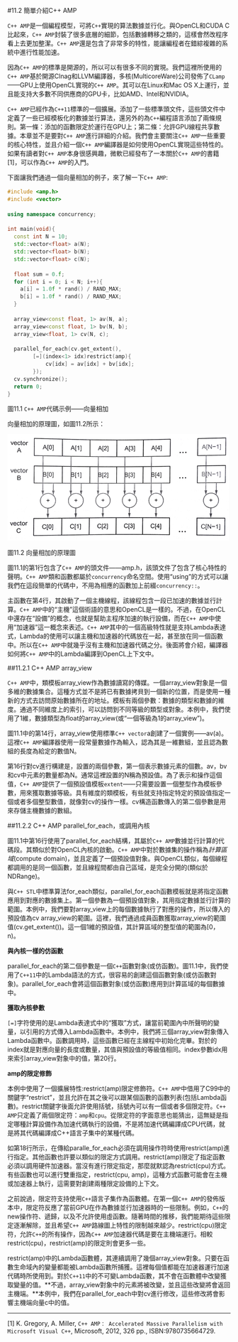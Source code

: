 #11.2 簡單介紹C++ AMP

`C++ AMP`是一個編程模型，可將`C++`實現的算法數據並行化。與OpenCL和CUDA C比起來，`C++ AMP`封裝了很多底層的細節，包括數據轉移之類的，這樣會然改程序看上去更加整潔。`C++ AMP`還是包含了非常多的特性，能讓編程者在錯綜複雜的系統中進行性能加速。

因為`C++ AMP`的標準是開源的，所以可以有很多不同的實現。我們這裡所使用的`C++ AMP`基於開源Clnag和LLVM編譯器，多核(MulticoreWare)公司發佈了`CLamp`——GPU上使用OpenCL實現的`C++ AMP`。其可以在Linux和Mac OS X上運行，並且能支持大多數不同供應商的GPU卡，比如AMD、Intel和NVIDIA。

`C++ AMP`已經作為`C++11`標準的一個擴展。添加了一些標準頭文件，這些頭文件中定義了一些已經模板化的數據並行算法，還另外的為`C++`編程語言添加了兩條規則。第一條：添加的函數限定於運行在GPU上；第二條：允許GPU線程共享數據。本章並不是要對`C++ AMP`進行詳細的介紹。我們會主要關注`C++ AMP`一些重要的核心特性，並且介紹一個`C++ AMP`編譯器是如何使用OpenCL實現這些特性的。如果有讀者對`C++ AMP`本身很感興趣，微軟已經發布了一本關於`C++ AMP`的書籍[1]，可以作為`C++ AMP`的入門。

下面讓我們通過一個向量相加的例子，來了解一下`C++ AMP`:

```c++
#include <amp.h>
#include <vector>

using namespace concurrency;

int main(void){
  const int N = 10;
  std::vector<float> a(N);
  std::vector<float> b(N);
  std::vector<float> c(N);
  
  float sum = 0.f;
  for (int i = 0; i < N; i++){
    a[i] = 1.0f * rand() / RAND_MAX;
    b[i] = 1.0f * rand() / RAND_MAX;
  }
  
  array_view<const float, 1> av(N, a);
  array_view<const float, 1> bv(N, b);
  array_view<float, 1> cv(N, c);
  
  parallel_for_each(cv.get_extent(),
  		[=](index<1> idx)restrict(amp){
        	cv[idx] = av[idx] + bv[idx];
        });
  cv.synchronize();
  return 0;
}
```

圖11.1 `C++ AMP`代碼示例——向量相加

向量相加的原理圖，如圖11.2所示：

![](../../images/chapter11/11-2.png)

圖11.2 向量相加的原理圖

圖11.1的第1行包含了`C++ AMP`的頭文件——amp.h，該頭文件了包含了核心特性的聲明。`C++ AMP`類和函數都屬於`concurrency`命名空間。使用“using”的方式可以讓我們在這段簡單的代碼中，不用為相應的函數加上前綴`concurrency::`。

主函數在第4行，其啟動了一個主機線程，該線程包含一段已加速的數據並行計算。`C++ AMP`中的“主機”這個術語的意思和OpenCL是一樣的。不過，在OpenCL中還存在“設備”的概念，也就是幫助主程序加速的執行設備，而在`C++ AMP`中使用“加速器”這一概念來表述。`C++ AMP`其中的一個高級特性就是支持Lambda表達式，Lambda的使用可以讓主機和加速器的代碼放在一起，甚至放在同一個函數中。所以在`C++ AMP`中就幾乎沒有主機和加速器代碼之分。後面將會介紹，編譯器如何將`C++ AMP`中的Lambda編譯到OpenCL上下文中。

##11.2.1 C++ AMP array_view

`C++ AMP`中，類模板array_view作為數據讀寫的傳媒。一個array_view對象是一個多維的數據集合。這種方式並不是將已有數據拷貝到一個新的位置，而是使用一種新的方式去訪問原始數據所在的地址。模板有兩個參數：數據的類型和數據的維度。通過不同維度上的索引，可以訪問到不同等級的類型或對象。本例中，我們使用了1維，數據類型為float的array_view(或“一個等級為1的array_view”)。

圖11.1中的第14行，array_view使用標準`C++ vector`a創建了一個實例——av(a)。這裡`C++ AMP`編譯器使用一段常量數據作為輸入，認為其是一維數組，並且認為數組的長度為給定的數值N。

第16行對cv進行構建是，設置的兩個參數，第一個表示數據元素的個數。av，bv和cv中元素的數量都為N。通常這裡設置的N稱為預設值。為了表示和操作這個值，`C++ AMP`提供了一個預設值模板`extent`——只需要設置一個整型作為模板參數，用來獲取數據等級。具有維度的類模板，有些就支持指定特定的預設值指定一個或者多個整型數值，就像對cv的操作一樣。cv構造函數傳入的第二個參數是用來存儲主機數據的數組。

##11.2.2 C++ AMP parallel_for_each，或調用內核

圖11.1中第16行使用了parallel_for_each結構，其屬於`C++ AMP`數據並行計算的代碼段。其類似於對OpenCL內核的啟動。`C++ AMP`中對於數據集的操作稱為*計算區域*(compute domain)，並且定義了一個預設值對象。與OpenCL類似，每個線程都調用的是同一個函數，並且線程間都由自己區域，是完全分開的(類似於NDRange)。

與`C++ STL`中標準算法for_each類似，parallel_for_each函數模板就是將指定函數應用到對應的數據集上。第一個參數為一個預設值對象，其用指定數據並行計算的範圍。本例中，我們要對array_view上的每個數據執行了對應的操作，所以傳入的預設值為cv array_view的範圍。這裡，我們通過成員函數獲取array_view的範圍值(cv.get_extent())。這一個1維的預設值，其計算區域的整型值的範圍為[0，n)。

**與內核一樣的仿函數**

parallel_for_each的第二個參數是一個`C++`函數對象(或仿函數)。圖11.1中，我們使用了`C++11`中的Lambda語法的方式，很容易的創建這個函數對象(或仿函數對象)。parallel_for_each會將這個函數對象(或仿函數)應用到計算區域的每個數據中。

**獲取內核參數**

`[=]`字符使用的是Lambda表達式中的“獲取”方式，讓當前範圍內中所聲明的變量，以引用的方式傳入Lambda函數中。本例中，我們將三個array_view對象傳入Lambda函數中。函數調用時，這些函數已經在主線程中初始化完畢。對於的index就是對應向量的長度或數量，其值與預設值的等級值相同。index參數idx用來索引array_view對象中的值，第20行。

**amp的限定修飾**

本例中使用了一個擴展特性:restrict(amp)限定修飾符。`C++ AMP`中借用了C99中的關鍵字“restrict”，並且允許在其之後可以跟某個函數的函數列表(包括Lambda函數)。restrict關鍵字後面允許使用括號，括號內可以有一個或者多個限定符。`C++ AMP`只定義了兩個限定符：`amp`和`cpu`。從限定符的字面意思也能猜出，這無疑是指定哪種計算設備作為加速代碼執行的設備，不是將加速代碼編譯成CPU代碼，就是將其代碼編譯成C++語言子集中的某種代碼。

如第18行所示，在傳給paralle_for_each必須在調用操作符時使用restrict(amp)進行指定。其他函數也許要以類似的限定方式調用。restrict(amp)限定了指定函數必須以調用硬件加速器。當沒有進行限定指定，那麼就默認為restrict(cpu)方式。有些函數也可以進行雙重指定，restrict(cpu, amp)，這種方式函數可能會在主機或加速器上執行，這需要對創建兩種限定設備的上下文。

之前說過，限定符支持使用`C++`語言子集作為函數體。在第一個`C++ AMP`的發佈版本中，限定符反應了當前GPU在作為數據並行加速器時的一些限制。例如，`C++`的new操作符、遞歸，以及不允許使用虛函數。隨著時間的推移，我們能期待這些限定逐漸解除，並且希望`C++ AMP`路線圖上特性的限制越來越少。restrict(cpu)限定符，允許`C++`的所有操作，因為`C++ AMP`加速器代碼是要在主機端運行。相較restrict(cpu)，restrict(amp)的限定則會更多一些。

restrict(amp)中的Lambda函數體，其連續調用了幾個array_view對象。只要在函數生命域內的變量都能被Lambda函數所捕獲。這裡每個值都能在加速器運行加速代碼時所使用到。對於`C++11`中的不可變Lambda函數，其不會在函數體中改變獲取變量的值。**不過，array_view對象中的元素將被改變，並且這些改變將會返回主機端。**本例中，我們在parallel_for_each中對cv進行修改，這些修改將會影響主機端向量c中的值。

-------------

[1] K. Gregory, A. Miller, `C++ AMP： Accelerated Massive Parallelism with Microsoft Visual C++`, Microsoft, 2012, 326 pp., ISBN:9780735664729.